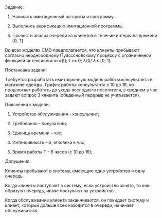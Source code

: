 Задание: 

1. Написать имитационный алгоритм и программу.
   
2. Выполнить верификацию имитационной программы.
  
3. Провести анализ очереди из клиентов в течение интервала времени [0, T]
   
Во всех моделях СМО предполагается, что клиенты прибывают согласно неоднородному Пуассоновскому процессу с ограниченной функцией интенсивности λ(t);  t >= 0; λ(t)/ λ ϵ [0; 1].

Постановка задачи:

Требуется разработать имитационную модель работы консультанта в магазине одежды. График работы консультанта с 10 до 19, но продолжает работать до ухода последнего посетителя, в среднем в час задают вопрос 3 клиента (обеденный перерыв не учитывается).

Пояснения к модели:

1. Устройство обслуживания – консультант;
   
2. Требования – покупатели;
   
3. Единица времени – час;
   
4. Интенсивность – 3 человека в час;
   
5. Время работы T – 9 часов (с 10 до 19);

Допущения:

Клиенты пребывают в систему, имеющую одно устройство и одну очередь.
 
Когда клиенты поступают в систему, если устройство занято, то они образуют очередь, иначе поступают на устройство.
 
Когда обслуживание клиента заканчивается, он покидает систему и клиент, который дольше всех находится в очереди, начинает обслуживаться. 
